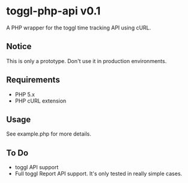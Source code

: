 toggl-php-api v0.1
==================

A PHP wrapper for the toggl time tracking API using cURL.

Notice
------

This is only a prototype. Don't use it in production environments.

Requirements
------------

- PHP 5.x
- PHP cURL extension

Usage
-----

See example.php for more details.

To Do
-----

- toggl API support
- Full toggl Report API support. It's only tested in really simple cases.